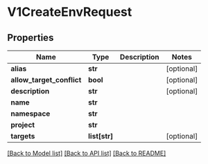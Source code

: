 # V1CreateEnvRequest

## Properties
Name | Type | Description | Notes
------------ | ------------- | ------------- | -------------
**alias** | **str** |  | [optional] 
**allow_target_conflict** | **bool** |  | [optional] 
**description** | **str** |  | [optional] 
**name** | **str** |  | 
**namespace** | **str** |  | 
**project** | **str** |  | 
**targets** | **list[str]** |  | [optional] 

[[Back to Model list]](../README.md#documentation-for-models) [[Back to API list]](../README.md#documentation-for-api-endpoints) [[Back to README]](../README.md)

